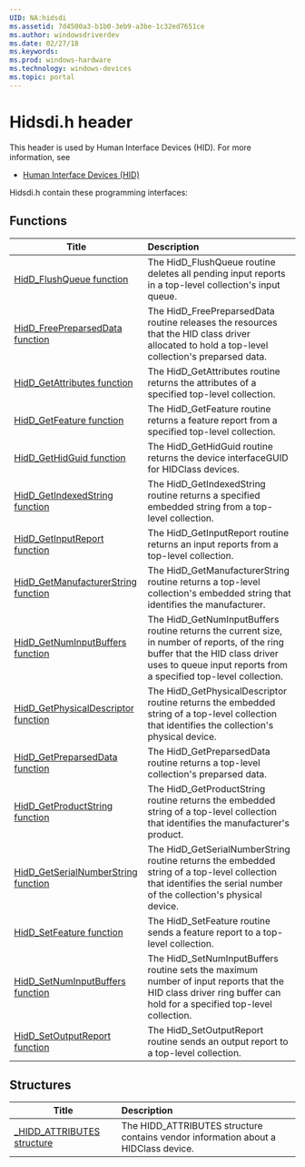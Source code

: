 ```yaml
---
UID: NA:hidsdi
ms.assetid: 7d4500a3-b1b0-3eb9-a3be-1c32ed7651ce
ms.author: windowsdriverdev
ms.date: 02/27/18
ms.keywords: 
ms.prod: windows-hardware
ms.technology: windows-devices
ms.topic: portal
---
```


# Hidsdi.h header



This header is used by Human Interface Devices (HID). For more information, see
- [Human Interface Devices (HID)](../_hid/index.md)

Hidsdi.h contain these programming interfaces:


## Functions

| Title   | Description   |
| ---- |:---- |
| [HidD_FlushQueue function](nf-hidsdi-hidd_flushqueue.md) | The HidD_FlushQueue routine deletes all pending input reports in a top-level collection's input queue. |
| [HidD_FreePreparsedData function](nf-hidsdi-hidd_freepreparseddata.md) | The HidD_FreePreparsedData routine releases the resources that the HID class driver allocated to hold a top-level collection's preparsed data. |
| [HidD_GetAttributes function](nf-hidsdi-hidd_getattributes.md) | The HidD_GetAttributes routine returns the attributes of a specified top-level collection. |
| [HidD_GetFeature function](nf-hidsdi-hidd_getfeature.md) | The HidD_GetFeature routine returns a feature report from a specified top-level collection. |
| [HidD_GetHidGuid function](nf-hidsdi-hidd_gethidguid.md) | The HidD_GetHidGuid routine returns the device interfaceGUID for HIDClass devices. |
| [HidD_GetIndexedString function](nf-hidsdi-hidd_getindexedstring.md) | The HidD_GetIndexedString routine returns a specified embedded string from a top-level collection. |
| [HidD_GetInputReport function](nf-hidsdi-hidd_getinputreport.md) | The HidD_GetInputReport routine returns an input reports from a top-level collection. |
| [HidD_GetManufacturerString function](nf-hidsdi-hidd_getmanufacturerstring.md) | The HidD_GetManufacturerString routine returns a top-level collection's embedded string that identifies the manufacturer. |
| [HidD_GetNumInputBuffers function](nf-hidsdi-hidd_getnuminputbuffers.md) | The HidD_GetNumInputBuffers routine returns the current size, in number of reports, of the ring buffer that the HID class driver uses to queue input reports from a specified top-level collection. |
| [HidD_GetPhysicalDescriptor function](nf-hidsdi-hidd_getphysicaldescriptor.md) | The HidD_GetPhysicalDescriptor routine returns the embedded string of a top-level collection that identifies the collection's physical device. |
| [HidD_GetPreparsedData function](nf-hidsdi-hidd_getpreparseddata.md) | The HidD_GetPreparsedData routine returns a top-level collection's preparsed data. |
| [HidD_GetProductString function](nf-hidsdi-hidd_getproductstring.md) | The HidD_GetProductString routine returns the embedded string of a top-level collection that identifies the manufacturer's product. |
| [HidD_GetSerialNumberString function](nf-hidsdi-hidd_getserialnumberstring.md) | The HidD_GetSerialNumberString routine returns the embedded string of a top-level collection that identifies the serial number of the collection's physical device. |
| [HidD_SetFeature function](nf-hidsdi-hidd_setfeature.md) | The HidD_SetFeature routine sends a feature report to a top-level collection. |
| [HidD_SetNumInputBuffers function](nf-hidsdi-hidd_setnuminputbuffers.md) | The HidD_SetNumInputBuffers routine sets the maximum number of input reports that the HID class driver ring buffer can hold for a specified top-level collection. |
| [HidD_SetOutputReport function](nf-hidsdi-hidd_setoutputreport.md) | The HidD_SetOutputReport routine sends an output report to a top-level collection. |

## Structures

| Title   | Description   |
| ---- |:---- |
| [_HIDD_ATTRIBUTES structure](ns-hidsdi-_hidd_attributes.md) | The HIDD_ATTRIBUTES structure contains vendor information about a HIDClass device. |
